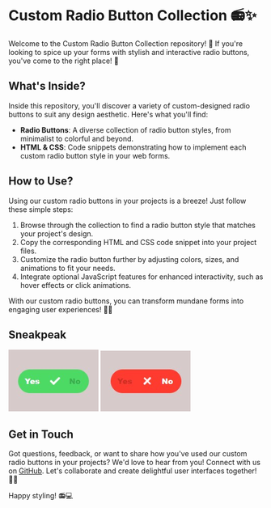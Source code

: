 # Custom Radio Button Collection 📻✨

Welcome to the Custom Radio Button Collection repository! 🎉 If you're looking to spice up your forms with stylish and interactive radio buttons, you've come to the right place! 🌟

## What's Inside?

Inside this repository, you'll discover a variety of custom-designed radio buttons to suit any design aesthetic. Here's what you'll find:

- **Radio Buttons**: A diverse collection of radio button styles, from minimalist to colorful and beyond.
- **HTML & CSS**: Code snippets demonstrating how to implement each custom radio button style in your web forms.

## How to Use?

Using our custom radio buttons in your projects is a breeze! Just follow these simple steps:

1. Browse through the collection to find a radio button style that matches your project's design.
2. Copy the corresponding HTML and CSS code snippet into your project files.
3. Customize the radio button further by adjusting colors, sizes, and animations to fit your needs.
4. Integrate optional JavaScript features for enhanced interactivity, such as hover effects or click animations.

With our custom radio buttons, you can transform mundane forms into engaging user experiences! 🌈✨

## Sneakpeak

![image](image.jpg)
![image](image2.jpg)

## Get in Touch

Got questions, feedback, or want to share how you've used our custom radio buttons in your projects? We'd love to hear from you! Connect with us on [GitHub](https://github.com/shivamgpt812). Let's collaborate and create delightful user interfaces together! 💬🌐

Happy styling! 📻💻
